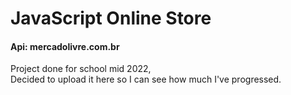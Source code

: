 # JavaScript Online Store

#### Api: mercadolivre.com.br

Project done for school mid 2022, <br />
Decided to upload it here so I can see how much I've progressed.

